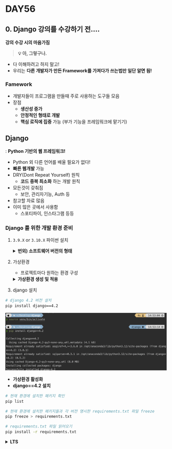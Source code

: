 # DAY56
## 0. Django 강의를 수강하기 전....
**강의 수강 시의 마음가짐**


> **💡 아, 그렇구나.**


- 다 이해하려고 하지 말고!
- 우리는 **다른 개발자가 만든 Framework를 가져다가 쓰는법만 일단 알면 됨!**

### Famework
* 개발자들이 프로그램을 만들때 주로 사용하는 도구들 모음
* 장점
  * **생산성 증가**
  * **안정적인 형태로 개발**
  * **핵심 로직에 집중** 가능 (부가 기능을 프레임워크에 맡기기)


## Django
: **Python 기반의 웹 프레임워크!**
* Python 외 다른 언어를 배울 필요가 없다!
* **빠른 웹개발** 가능
* DRY(Dont Repeat Yourself) 원칙
  * **코드 중복 최소화** 하는 개발 원칙
* 모든것이 갖춰짐
  * 보안, 관리자기능, Auth 등
* 참고할 자료 많음
* 이미 많은 곳에서 사용함
  * 스포티파이, 인스타그램 등등

### Django 를 위한 개발 환경 준비

1. `3.9.X` or `3.10.X` 파이썬 설치
    <details>
    <summary><b>번외) 소프트웨어 버전의 형태</b></summary>
    <div markdown="1">

    Q. 왜 소프트 웨어 버전은 A.B.C 형태일까?
    A. Major.Minor.Patch

    * Major 
    * 소프트웨어의 **큰 변화나 기능 추가**
    * 변경시 호환성이 없는 변경사항이 있을 수 있음
    * **이전 버전과 호환성 보장 X**
    * Minor
    * 주요 버전 안에서의 **작은 변화**
    * 새로운 기능 추가
    * 개선된 기능
    * 주요 버전과 **호환성 유지**하면서 새 기능 추가
    * Patch
    * 버그 수정, 보안 업데이트 또는 작은 수정사항
    * 주요 버전과 부버전은 변경되지 않고, 코드 수정이 있을 수 있음
    * **호환성 유지**하면서 이전 버전의 **안정성 향상**

    </details>
    </div>
2. 가상환경
   * 프로젝트마다 원하는 환경 구성
    <details>
    <summary><b>가상환경 생성 및 적용</b></summary>
    <div markdown="1">
    
    ![](/img/241211_make_v.png)

   - [ ] 1. `django` 라는 폴더 생성
   - [ ] 2. `django` 폴더로 이동
   - [ ] 3. `venv` 라는 폴더를 만들고 여기에 가상환경 파일을 만듦
   - [ ] 4. `ls` 명령어로 확인
   - [ ] 5. `source venv/bin/activate` 로 가상환경 활성화
     - 해당 디렉토리 안에 있는 activate 를 활성화시킴
   - [ ] `deactivate` 가상환경 비활성화
   - [ ] `pip list` 설치된 파이썬 패키지 확인
  </details>
  </div>

3. django 설치
```bash
# django 4.2 버전 설치
pip install django==4.2
```
![](/img/241211_install_django.png)
* **가상환경 활성화** 
* **django==4.2 설치**

```bash
# 현재 환경에 설치한 패키지 확인
pip list
```

```bash
# 현재 환경에 설치한 패키지들과 각 버전 명시한 requirements.txt 파일 freeze
pip freeze > requirements.txt
```

```bash
# requirements.txt 파일 읽어오기
pip install -r requirements.txt
```


  <details>
  <summary><b>LTS</b></summary>
  <div markdown="1">

  :Long Term Support
  * 소프트웨어는 최신버전을 설치한다고 해서 모든 것이 호환되지 않으므로
  * **프로젝트 호환성이 높고 오래 사용할 수 있는 버전!**
  ---
  **Django의 LTS 확인**
  * [Django 다운로드 페이지](https://www.djangoproject.com/download/)에 가서 아래로 내리며 살펴보면 어떤 버전이 LTS 인지 명시되어있음


  ![](/img/241211_django_LTS.png)
  </details>
  </div>